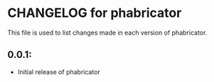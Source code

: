 # CHANGELOG for phabricator

This file is used to list changes made in each version of phabricator.

## 0.0.1:

* Initial release of phabricator
